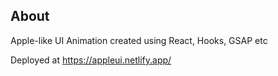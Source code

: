 ## About
Apple-like UI Animation created using React, Hooks, GSAP etc

Deployed at https://appleui.netlify.app/


